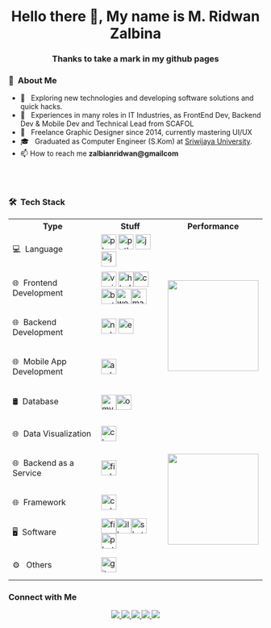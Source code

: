 <h1 align="center">Hello there 👋, My name is M. Ridwan Zalbina</h1>  

<h3 align="center">Thanks to take a mark in my github pages</h3>

<h3> 👨 &nbsp;About Me </h3>

- 🤔 &nbsp; Exploring new technologies and developing software solutions and quick hacks.
- 💼 &nbsp; Experiences in many roles in IT Industries, as FrontEnd Dev, Backend Dev & Mobile Dev and Technical Lead from SCAFOL
- 💼 &nbsp; Freelance Graphic Designer since 2014, currently mastering UI/UX 
- 🎓 &nbsp; Graduated as Computer Engineer (S.Kom) at [Sriwijaya University](https://unsri.ac.id).
- 📫 How to reach me **zalbianridwan@gmailcom**

<br/>
<br/>

<h3> 🛠 &nbsp;Tech Stack</h3>
<table>
	<tbody>
		<tr>
			<th>Type</th>
			<th>Stuff</th>
			<th>Performance</th>
		</tr>
		<tr>
			<td><p align="left">💻 &nbsp;Language</p></td>
			<td><img src="https://devicons.github.io/devicon/devicon.git/icons/php/php-original.svg" alt="php" width="30" height="30"/> <img src="https://devicons.github.io/devicon/devicon.git/icons/python/python-original.svg" alt="python" width="30" height="30"/>
<img src="https://devicons.github.io/devicon/devicon.git/icons/java/java-original-wordmark.svg" alt="java" width="30" height="30"/> 
<img src="https://devicons.github.io/devicon/devicon.git/icons/javascript/javascript-original.svg" alt="javascript" width="30" height="30"/> </td>
			<td rowspan="5">
			<p align="center">
				<a href="https://github.com/ridwanzal">
					<img height="180em" src="https://github-readme-stats.vercel.app/api/top-langs/?username=adityadees&theme=vue&layout=compact" />
				</a>
				</p>
			</td>
		</tr>
		<tr>
			<td><p align="left">🌐 &nbsp;Frontend Development</p></td>
			<td><img src="https://devicons.github.io/devicon/devicon.git/icons/vuejs/vuejs-original-wordmark.svg" alt="vuejs" width="30" height="30"/> <img src="https://devicons.github.io/devicon/devicon.git/icons/html5/html5-original-wordmark.svg" alt="html5" width="30" height="30"/><img src="https://devicons.github.io/devicon/devicon.git/icons/css3/css3-original-wordmark.svg" alt="css3" width="30" height="30"/><img src="https://devicons.github.io/devicon/devicon.git/icons/bootstrap/bootstrap-plain.svg" alt="bootstrap" width="30" height="30"/><img src="https://devicons.github.io/devicon/devicon.git/icons/webpack/webpack-original.svg" alt="webpack" width="30" height="30"/><img src="https://raw.githubusercontent.com/prplx/svg-logos/5585531d45d294869c4eaab4d7cf2e9c167710a9/svg/materialize.svg" alt="materialize" width="30" height="30"/></td>
		</tr>
		<tr>
			<td><p align="left">🌐 &nbsp;Backend Development</p></td>
			<td><img src="https://devicons.github.io/devicon/devicon.git/icons/nodejs/nodejs-original-wordmark.svg" alt="nodejs" width="30" height="30"/> <img src="https://devicons.github.io/devicon/devicon.git/icons/express/express-original-wordmark.svg" alt="express" width="30" height="30"/></td>
		</tr>
		<tr>
			<td><p align="left"> 🌐 &nbsp;Mobile App Development</p></td>
			<td><img src="https://devicons.github.io/devicon/devicon.git/icons/android/android-original-wordmark.svg" alt="android" width="30" height="30"/></td>
		</tr>
		<tr>
			<td><p align="left">🛢 &nbsp;Database</p></td>
			<td><img src="https://devicons.github.io/devicon/devicon.git/icons/mysql/mysql-original-wordmark.svg" alt="mysql" width="30" height="30"/><img src="https://devicons.github.io/devicon/devicon.git/icons/oracle/oracle-original.svg" alt="oracle" width="30" height="30"/></td>
		</tr>
		<tr>
			<td><p align="left">🌐 &nbsp;Data Visualization</p></td>
			<td><img src="https://www.chartjs.org/media/logo-title.svg" alt="chartjs" width="30" height="30"/> </td>
			<td rowspan="5">
				<p align="center">
					<a href="https://github.com/ridwanzal">
					<img height="180em" src="https://github-readme-stats.vercel.app/api?username=adityadees&theme=vue&show_icons=true&include_all_commits=true&count_private=true" />
					</a>
				</p>
			</td>
		</tr>
		<tr>
			<td><p align="left">🌐 &nbsp;Backend as a Service</p></td>
			<td><img src="https://www.vectorlogo.zone/logos/firebase/firebase-icon.svg" alt="firebase" width="30" height="30"/></td>
		</tr>
		<tr>
			<td><p align="left">🌐 &nbsp;Framework</p></td>
			<td> 
				<img src="https://cdn.worldvectorlogo.com/logos/codeigniter.svg" alt="codeigniter" width="30" height="30"/> </td>
		</tr>
		<tr>
			<td><p align="left">🖥 &nbsp;Software</p></td>
			<td><img src="https://www.vectorlogo.zone/logos/figma/figma-icon.svg" alt="figma" width="30" height="30"/><img src="https://www.vectorlogo.zone/logos/adobe_illustrator/adobe_illustrator-icon.svg" alt="illustrator" width="30" height="30"/><img src="https://www.vectorlogo.zone/logos/sketchapp/sketchapp-icon.svg" alt="sketch" width="30" height="30"/><img src="https://devicons.github.io/devicon/devicon.git/icons/photoshop/photoshop-plain.svg" alt="photoshop" width="30" height="30"/> </td>
		</tr>
		<tr>
			<td><p align="left">⚙️ &nbsp; Others</p></td>
			<td><img src="https://www.vectorlogo.zone/logos/git-scm/git-scm-icon.svg" alt="git" width="30" height="30"/> </td>
		</tr>
	</tbody>
</table>

<h3> Connect with Me </h3>
<p align="center">
	<a href="https://ridwanzal.com">
		<img src="https://img.shields.io/badge/-ridwanzal.com-3423A6?style=flat-square&logo=Google-Chrome&logoColor=white"/>
	</a>
	<a href="https://www.linkedin.com/in/mridwanzalbina/">
		<img src="https://img.shields.io/badge/-M%20Ridwan%20Zalbina-0077B5?style=flat-square&logo=Linkedin&logoColor=white"/>
	</a>
	<a href="mailto:zalbinaridwan@gmail.com">
		<img src="https://img.shields.io/badge/-zalbinaridwan@gmail.com-D14836?style=flat-square&logo=Gmail&logoColor=white"/>
	</a>
	<a href="https://instagram.com/ridwanzal">
		<img src="https://img.shields.io/badge/-@ridwanzal-E4405F?style=flat-square&logo=Instagram&logoColor=white"/>
	</a>
	<a href="https://www.github.com/ridwanzal">
		<img src="https://img.shields.io/github/followers/ridwanzal?style=flat-square&logo=Github&logoColor=white"/>
	</a>
</p>


